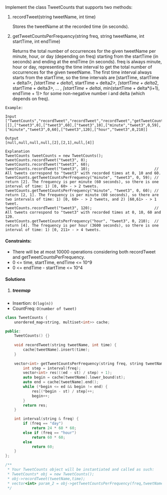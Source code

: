 Implement the class TweetCounts that supports two methods:

1. recordTweet(string tweetName, int time)

    Stores the tweetName at the recorded time (in seconds).

2. getTweetCountsPerFrequency(string freq, string tweetName, int startTime, int endTime)

    Returns the total number of occurrences for the given tweetName per minute, hour, or day (depending on freq) starting from the startTime (in seconds) and ending at the endTime (in seconds).
    freq is always minute, hour or day, representing the time interval to get the total number of occurrences for the given tweetName.
    The first time interval always starts from the startTime, so the time intervals are [startTime, startTime + delta*1>,  [startTime + delta*1, startTime + delta*2>, [startTime + delta*2, startTime + delta*3>, ... , [startTime + delta*i, min(startTime + delta*(i+1), endTime + 1)> for some non-negative number i and delta (which depends on freq).  

 

```
Example:

Input
["TweetCounts","recordTweet","recordTweet","recordTweet","getTweetCountsPerFrequency","getTweetCountsPerFrequency","recordTweet","getTweetCountsPerFrequency"]
[[],["tweet3",0],["tweet3",60],["tweet3",10],["minute","tweet3",0,59],["minute","tweet3",0,60],["tweet3",120],["hour","tweet3",0,210]]

Output
[null,null,null,null,[2],[2,1],null,[4]]

Explanation
TweetCounts tweetCounts = new TweetCounts();
tweetCounts.recordTweet("tweet3", 0);
tweetCounts.recordTweet("tweet3", 60);
tweetCounts.recordTweet("tweet3", 10);                             // All tweets correspond to "tweet3" with recorded times at 0, 10 and 60.
tweetCounts.getTweetCountsPerFrequency("minute", "tweet3", 0, 59); // return [2]. The frequency is per minute (60 seconds), so there is one interval of time: 1) [0, 60> - > 2 tweets.
tweetCounts.getTweetCountsPerFrequency("minute", "tweet3", 0, 60); // return [2, 1]. The frequency is per minute (60 seconds), so there are two intervals of time: 1) [0, 60> - > 2 tweets, and 2) [60,61> - > 1 tweet.
tweetCounts.recordTweet("tweet3", 120);                            // All tweets correspond to "tweet3" with recorded times at 0, 10, 60 and 120.
tweetCounts.getTweetCountsPerFrequency("hour", "tweet3", 0, 210);  // return [4]. The frequency is per hour (3600 seconds), so there is one interval of time: 1) [0, 211> - > 4 tweets.
```

 

#### Constraints:

-    There will be at most 10000 operations considering both recordTweet and getTweetCountsPerFrequency.
-    0 <= time, startTime, endTime <= 10^9
-    0 <= endTime - startTime <= 10^4


#### Solutions

1. ##### treemap

- Insertion: `O(log(n))`
- CountFreq: `O(number of tweet)`

```c++
class TweetCounts {
    unordered_map<string, multiset<int>> cache;

public:
    TweetCounts() {}
    
    void recordTweet(string tweetName, int time) {
        cache[tweetName].insert(time);
    }
    
    vector<int> getTweetCountsPerFrequency(string freq, string tweetName, int st, int ed) {
        int step = interval(freq);
        vector<int> res(((ed - st) / step) + 1);
        auto begin = cache[tweetName].lower_bound(st);
        auto end = cache[tweetName].end();
        while (*begin <= ed && begin != end) {
            res[(*begin - st) / step]++;
            begin++;
        }
        return res;
    }

    int interval(string & freq) {
        if (freq == "day")
            return 24 * 60 * 60;
        else if (freq == "hour")
            return 60 * 60;
        else
            return 60;
    }
};

/**
 * Your TweetCounts object will be instantiated and called as such:
 * TweetCounts* obj = new TweetCounts();
 * obj->recordTweet(tweetName,time);
 * vector<int> param_2 = obj->getTweetCountsPerFrequency(freq,tweetName,startTime,endTime);
 */
```